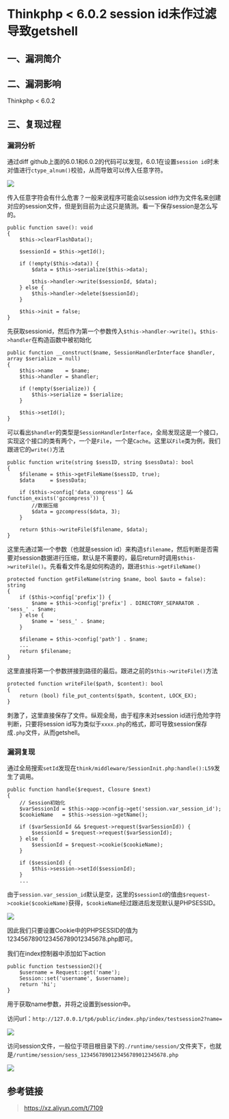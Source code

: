 Thinkphp \< 6.0.2 session id未作过滤导致getshell
================================================

一、漏洞简介
------------

二、漏洞影响
------------

Thinkphp \< 6.0.2

三、复现过程
------------

### 漏洞分析

通过diff
github上面的6.0.1和6.0.2的代码可以发现，6.0.1在设置`session id`时未对值进行`ctype_alnum()`校验，从而导致可以传入任意字符。

![](resource/Thinkphp6.0.2sessionid未作过滤导致getshell/media/rId25.png)

传入任意字符会有什么危害？一般来说程序可能会以session
id作为文件名来创建对应的session文件，但是到目前为止这只是猜测。看一下保存session是怎么写的。

    public function save(): void
    {
        $this->clearFlashData();

        $sessionId = $this->getId();

        if (!empty($this->data)) {
            $data = $this->serialize($this->data);

            $this->handler->write($sessionId, $data);
        } else {
            $this->handler->delete($sessionId);
        }

        $this->init = false;
    }

先获取sessionid，然后作为第一个参数传入`$this->handler->write()`。`$this->handler`在构造函数中被初始化

    public function __construct($name, SessionHandlerInterface $handler, array $serialize = null)
    {
        $this->name    = $name;
        $this->handler = $handler;

        if (!empty($serialize)) {
            $this->serialize = $serialize;
        }

        $this->setId();
    }

可以看出`$handler`的类型是`SessionHandlerInterface`，全局发现这是一个接口，实现这个接口的类有两个，一个是`File`，一个是`Cache`。这里以`File`类为例，我们跟进它的`write()`方法

    public function write(string $sessID, string $sessData): bool
    {
        $filename = $this->getFileName($sessID, true);
        $data     = $sessData;

        if ($this->config['data_compress'] && function_exists('gzcompress')) {
            //数据压缩
            $data = gzcompress($data, 3);
        }

        return $this->writeFile($filename, $data);
    }

这里先通过第一个参数（也就是session
id）来构造`$filename`，然后判断是否需要对session数据进行压缩，默认是不需要的，最后return时调用`$this->writeFile()`。先看看文件名是如何构造的，跟进`$this->getFileName()`

    protected function getFileName(string $name, bool $auto = false): string
    {
        if ($this->config['prefix']) {
            $name = $this->config['prefix'] . DIRECTORY_SEPARATOR . 'sess_' . $name;
        } else {
            $name = 'sess_' . $name;
        }

        $filename = $this->config['path'] . $name;
        ...
        return $filename;
    }

这里直接将第一个参数拼接到路径的最后。跟进之前的`$this->writeFile()`方法

    protected function writeFile($path, $content): bool
    {
        return (bool) file_put_contents($path, $content, LOCK_EX);
    }

刺激了，这里直接保存了文件。纵观全局，由于程序未对session
id进行危险字符判断，只要将session
id写为类似于`xxxx.php`的格式，即可导致session保存成`.php`文件，从而getshell。

### 漏洞复现

通过全局搜索`setId`发现在`think/middleware/SessionInit.php:handle():L59`发生了调用。

    public function handle($request, Closure $next)
    {
        // Session初始化
        $varSessionId = $this->app->config->get('session.var_session_id');
        $cookieName   = $this->session->getName();

        if ($varSessionId && $request->request($varSessionId)) {
            $sessionId = $request->request($varSessionId);
        } else {
            $sessionId = $request->cookie($cookieName);
        }

        if ($sessionId) {
            $this->session->setId($sessionId);
        }
        ...

由于`session.var_session_id`默认是空，这里的`$sessionId`的值由`$request->cookie($cookieName)`获得，`$cookieName`经过跟进后发现默认是PHPSESSID。

![](resource/Thinkphp6.0.2sessionid未作过滤导致getshell/media/rId27.png)

因此我们只要设置Cookie中的PHPSESSID的值为1234567890123456789012345678.php即可。

我们在index控制器中添加如下action

    public function testsession2(){
        $username = Request::get('name');
        Session::set('username', $username);
        return 'hi';
    }

用于获取name参数，并将之设置到session中。

访问url：`http://127.0.0.1/tp6/public/index.php/index/testsession2?name=`

![](resource/Thinkphp6.0.2sessionid未作过滤导致getshell/media/rId28.png)

访问session文件，一般位于项目根目录下的`./runtime/session/`文件夹下，也就是`/runtime/session/sess_1234567890123456789012345678.php`

![](resource/Thinkphp6.0.2sessionid未作过滤导致getshell/media/rId29.png)

参考链接
--------

> <https://xz.aliyun.com/t/7109>
